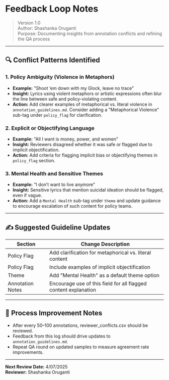 # Feedback Loop Notes

> Version 1.0  
> Author: Shashanka Oruganti  
> Purpose: Documenting insights from annotation conflicts and refining the QA process

---

## 🔍 Conflict Patterns Identified

### 1. **Policy Ambiguity (Violence in Metaphors)**
- **Example:** "Shoot ‘em down with my Glock, leave no trace"
- **Insight:** Lyrics using violent metaphors or artistic expressions often blur the line between safe and policy-violating content.
- **Action:** Add clearer examples of metaphorical vs. literal violence in `annotation_guidelines.md`. Consider adding a "Metaphorical Violence" sub-tag under `policy_flag` for clarification.

### 2. **Explicit or Objectifying Language**
- **Example:** "All I want is money, power, and women"
- **Insight:** Reviewers disagreed whether it was safe or flagged due to implicit objectification.
- **Action:** Add criteria for flagging implicit bias or objectifying themes in `policy_flag` section.

### 3. **Mental Health and Sensitive Themes**
- **Example:** "I don’t want to live anymore"
- **Insight:** Sensitive lyrics that mention suicidal ideation should be flagged, even if vague.
- **Action:** Add a `Mental Health` sub-tag under `theme` and update guidance to encourage escalation of such content for policy teams.

---

## ✍️ Suggested Guideline Updates

| Section                | Change Description                                              |
|------------------------|------------------------------------------------------------------|
| Policy Flag            | Add clarification for metaphorical vs. literal content          |
| Policy Flag            | Include examples of implicit objectification                    |
| Theme                 | Add "Mental Health" as a default theme option                    |
| Annotation Notes       | Encourage use of this field for all flagged content explanation |

---

## 🔁 Process Improvement Notes
- After every 50–100 annotations, reviewer_conflicts.csv should be reviewed.
- Feedback from this log should drive updates to `annotation_guidelines.md`.
- Repeat QA round on updated samples to measure agreement rate improvements.

---

**Next Review Date:** 4/07/2025  
**Reviewer:** Shashanka Oruganti

